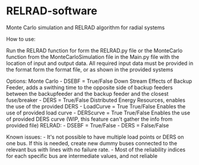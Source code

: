 # RELRAD-software
Monte Carlo simulation and RELRAD algorithm for radial systems



How to use:

Run the RELRAD function for form the RELRAD.py file or the MonteCarlo function from the MonteCarloSimulation file in the Main.py file with the location of input and output data.
All required input data must be provided in the format form the format file, or as shown in the provided systems


Options:
    Monte Carlo
        - DSEBF = True/False            Down Stream Effects of Backup Feeder, adds a swithing time to the opposite side of backup feeders between the backupfeeder and the backup feeder and the closest fuse/breaker
        - DERS = True/False             Distributed Energy Resources, enables the use of the provided DERS
        - LoadCurve = True True/False   Enables the use of provided load curve
        - DERScurve = True True/False   Enables the use of provided DERS curve (WIP, this feature can't gather the info from provided file)
    RELRAD:
        - DSEBF = True/False 
        - DERS = False/False


Known issues:
    - It's not possible to have multiple load points or DERS on one bus. If this is needed, create new dummy buses connected to the relevant bus with lines with no failure rate.
    - Most of the reliability indices for each specific bus are intermediate values, and not reliable
